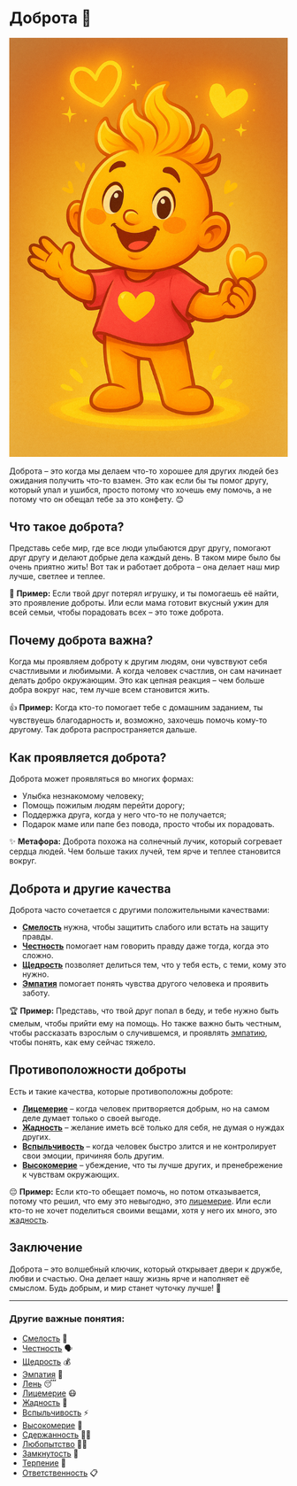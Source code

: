 # Доброта 🌟

![Персонаж](/WORK/life/personal_qualities/data/pictures/Доброта.png)

Доброта – это когда мы делаем что-то хорошее для других людей без ожидания получить что-то взамен. Это как если бы ты помог другу, который упал и ушибся, просто потому что хочешь ему помочь, а не потому что он обещал тебе за это конфету. 😊

## Что такое доброта?

Представь себе мир, где все люди улыбаются друг другу, помогают друг другу и делают добрые дела каждый день. В таком мире было бы очень приятно жить! Вот так и работает доброта – она делает наш мир лучше, светлее и теплее. 

💖 **Пример:** Если твой друг потерял игрушку, и ты помогаешь её найти, это проявление доброты. Или если мама готовит вкусный ужин для всей семьи, чтобы порадовать всех – это тоже доброта.

## Почему доброта важна?

Когда мы проявляем доброту к другим людям, они чувствуют себя счастливыми и любимыми. А когда человек счастлив, он сам начинает делать добро окружающим. Это как цепная реакция – чем больше добра вокруг нас, тем лучше всем становится жить. 

👍 **Пример:** Когда кто-то помогает тебе с домашним заданием, ты чувствуешь благодарность и, возможно, захочешь помочь кому-то другому. Так доброта распространяется дальше.

## Как проявляется доброта?

Доброта может проявляться во многих формах:
- Улыбка незнакомому человеку;
- Помощь пожилым людям перейти дорогу;
- Поддержка друга, когда у него что-то не получается;
- Подарок маме или папе без повода, просто чтобы их порадовать.

✨ **Метафора:** Доброта похожа на солнечный лучик, который согревает сердца людей. Чем больше таких лучей, тем ярче и теплее становится вокруг.

## Доброта и другие качества

Доброта часто сочетается с другими положительными качествами:
- **[Смелость](Смелость.md)** нужна, чтобы защитить слабого или встать на защиту правды.
- **[Честность](Честность.md)** помогает нам говорить правду даже тогда, когда это сложно.
- **[Щедрость](Щедрость.md)** позволяет делиться тем, что у тебя есть, с теми, кому это нужно.
- **[Эмпатия](Эмпатия.md)** помогает понять чувства другого человека и проявить заботу.

🏆 **Пример:** Представь, что твой друг попал в беду, и тебе нужно быть смелым, чтобы прийти ему на помощь. Но также важно быть честным, чтобы рассказать взрослым о случившемся, и проявлять [эмпатию](Эмпатия.md), чтобы понять, как ему сейчас тяжело.

## Противоположности доброты

Есть и такие качества, которые противоположны доброте:
- **[Лицемерие](Лицемерие.md)** – когда человек притворяется добрым, но на самом деле думает только о своей выгоде.
- **[Жадность](Жадность.md)** – желание иметь всё только для себя, не думая о нуждах других.
- **[Вспыльчивость](Вспыльчивость.md)** – когда человек быстро злится и не контролирует свои эмоции, причиняя боль другим.
- **[Высокомерие](Высокомерие.md)** – убеждение, что ты лучше других, и пренебрежение к чувствам окружающих.

😔 **Пример:** Если кто-то обещает помочь, но потом отказывается, потому что решил, что ему это невыгодно, это [лицемерие](Лицемерие.md). Или если кто-то не хочет поделиться своими вещами, хотя у него их много, это [жадность](Жадность.md).

## Заключение

Доброта – это волшебный ключик, который открывает двери к дружбе, любви и счастью. Она делает нашу жизнь ярче и наполняет её смыслом. Будь добрым, и мир станет чуточку лучше! 🎈

---

### Другие важные понятия:

- [Смелость](Смелость.md) 🦁
- [Честность](Честность.md) 🗣️
- [Щедрость](Щедрость.md) 💰
- [Эмпатия](Эмпатия.md) 🤝
- [Лень](Лень.md) 😴
- [Лицемерие](Лицемерие.md) 😷
- [Жадность](Жадность.md) 💸
- [Вспыльчивость](Вспыльчивость.md) ⚡
- [Высокомерие](Высокомерие.md) 🏰
- [Сдержанность](Сдержанность.md) 🧘‍♂️
- [Любопытство](Любопытство.md) 🕵️‍♀️
- [Замкнутость](Замкнутость.md) 🐾
- [Терпение](Терпение.md) 🐢
- [Ответственность](Ответственность.md) 📋